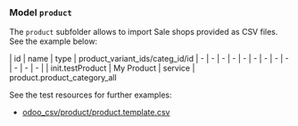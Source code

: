 ### Model `product`

The `product` subfolder allows to import Sale shops provided as CSV files. See the example below:

| id | name | type | product_variant_ids/categ_id/id 
| - | - | - | - | - | - | - | - | - | - | - | - |
| init.testProduct | My Product | service | product.product_category_all

See the test resources for further examples:
- [odoo_csv/product/product.template.csv](../odoo_initializer/tests/resources/odoo_csv/product/product.template.csv)
